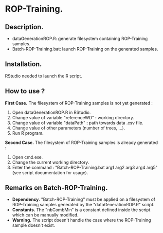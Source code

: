 # ROP-Training.

## Description.

* dataGenerationROP.R: generate filesystem containing ROP-Training samples.
* Batch-ROP-Training.bat: launch ROP-Training on the generated samples.

## Installation.

RStudio needed to launch the R script.

## How to use ?

**First Case.** The filesystem of ROP-Training samples is not yet generated :

1. Open dataGenerationROP.R in RStudio.
2. Change value of variable "referenceWD" : working directory.
3. Change value of variable "dataPath" : path towards data .csv file.
4. Change value of other parameters (number of trees, ...).
5. Run R program.

**Second Case.** The filesystem of ROP-Training samples is already generated :

1. Open cmd.exe.
2. Change the current working directory.
3. Enter the command : "Batch-ROP-Training.bat arg1 arg2 arg3 arg4 arg5" (see script documentation for usage).

## Remarks on Batch-ROP-Training.

* **Dependency.** "Batch-ROP-Training" must be applied on a filesystem of ROP-Training samples generated by the "dataGenerationROP.R" script.
* **Constants.** The "nbCombMin" is a constant defined inside the script which can be manually modified.
* **Warning.** The script doesn't handle the case where the ROP-Training sample doesn't exist.
